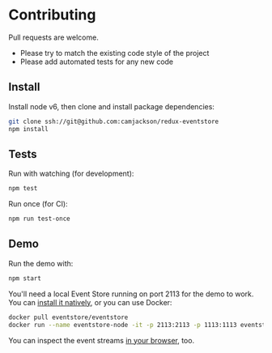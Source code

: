 # Contributing
Pull requests are welcome.
 - Please try to match the existing code style of the project
 - Please add automated tests for any new code

## Install
Install node v6, then clone and install package dependencies:
```sh
git clone ssh://git@github.com:camjackson/redux-eventstore
npm install
```

## Tests
Run with watching (for development):
```sh
npm test
```

Run once (for CI):
```sh
npm run test-once
```

## Demo
Run the demo with:
```sh
npm start
```

You'll need a local Event Store running on port 2113 for the demo to work.
You can [install it natively](http://docs.geteventstore.com/introduction/3.9.0/), or you can use Docker:

```sh
docker pull eventstore/eventstore
docker run --name eventstore-node -it -p 2113:2113 -p 1113:1113 eventstore/eventstore
```

You can inspect the event streams [in your browser](http://0.0.0.0:2113/web/index.html#/streams/demo-stream), too.
